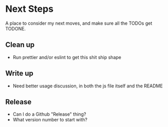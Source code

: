 # Next Steps

A place to consider my next moves, and make sure all the TODOs get TODONE.


## Clean up

* Run prettier and/or eslint to get this shit ship shape

## Write up 

* Need better usage discussion, in both the js file itself and the README

## Release

* Can I do a Github "Release" thing?
* What version number to start with?

